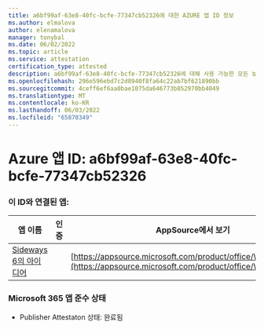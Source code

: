 ```yaml
---
title: a6bf99af-63e8-40fc-bcfe-77347cb52326에 대한 AZURE 앱 ID 정보
ms.author: elmalova
author: elenamalova
manager: tonybal
ms.date: 06/02/2022
ms.topic: article
ms.service: attestation
certification_type: attested
description: a6bf99af-63e8-40fc-bcfe-77347cb52326에 대해 사용 가능한 모든 보안 및 규정 준수 정보입니다.
ms.openlocfilehash: 296e596ebd7c2d8940f8fa64c22ab7bf621890bb
ms.sourcegitcommit: 4ceff6ef6aa0bae1075da646773b852970bb4049
ms.translationtype: MT
ms.contentlocale: ko-KR
ms.lasthandoff: 06/03/2022
ms.locfileid: "65870349"
---
```

# <a name="azure-app-id-a6bf99af-63e8-40fc-bcfe-77347cb52326"></a>Azure 앱 ID: a6bf99af-63e8-40fc-bcfe-77347cb52326


### <a name="apps-associated-with-this-id"></a>이 ID와 연결된 앱:
| **앱 이름** | **인증** | **AppSource에서 보기** |
|--------------|---------------|-----------------------|
| [Sideways 6의 아이디어](../forward/WA200002782.md) |  | [https://appsource.microsoft.com/product/office/WA200002782](https://appsource.microsoft.com/product/office/WA200002782) |

### <a name="microsoft-365-app-compliance-status"></a>Microsoft 365 앱 준수 상태
- Publisher Attestaton 상태: 완료됨
